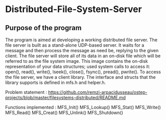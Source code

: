 # Distributed-File-System-Server


Purpose of the program
------------------------

The program is aimed at developing a working distributed file server.
The file server is built as a stand-alone UDP-based server. It waits for a message and then process the message as need be, 
replying to the given client. The file server will store all of its data in an on-disk file which will be referred to as 
the file system image. 
This image contains the on-disk representation of your data structures; used system calls to access it: open(), read(), write(), lseek(), 
close(), fsync(), pread(), pwrite().
To access the file server, we have a client library. The interface and structs that the library supports is defined in mfs.h and helper.h. 

Problem statement : 
https://github.com/remzi-arpacidusseau/ostep-projects/blob/master/filesystems-distributed/README.md

Functions implemented : 
MFS_Init()
MFS_Lookup()
MFS_Stat()
MFS_Write()
MFS_Read()
MFS_Creat()
MFS_Unlink()
MFS_Shutdown()
